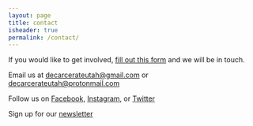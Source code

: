 ```yaml
---
layout: page
title: contact
isheader: true
permalink: /contact/
---
```


If you would like to get involved,
<a href="https://docs.google.com/forms/d/16SlqqzamtJhjopwvtL7W-ETFr_9eNyOyqldDbb1IE2w/edit?ts=5e7aad0d">
fill out this form</a>
and we will be in touch.

Email us at
<a href="mailto:decarcerateutah@gmail.com">decarcerateutah@gmail.com</a>
or
<a href="mailto:decarcerateutah@protonmail.com">decarcerateutah@protonmail.com</a>

Follow us on
<a href="http://facebook.com/decarcerateutah">Facebook</a>,
<a href="http://instagram.com/decarcerateutah">Instagram</a>, or
<a href="http://twitter.com/decarcerateutah">Twitter</a>

Sign up for our
<a href="http://tinyletter.com/decarcerateutah">newsletter</a>

